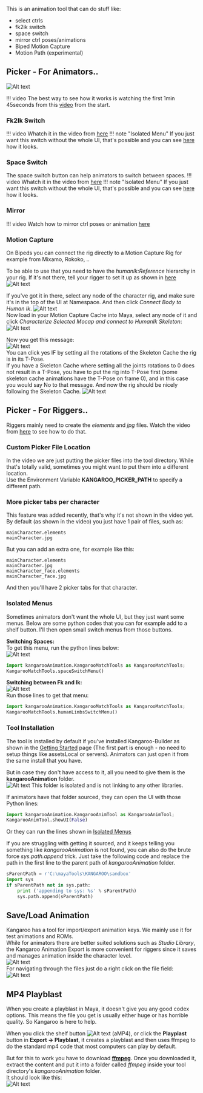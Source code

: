 
This is an animation tool that can do stuff like:

- select ctrls
- fk2ik switch
- space switch
- mirror ctrl poses/animations
- Biped Motion Capture
- Motion Path (experimental)

## Picker - For Animators..

![Alt text](images/picker.jpg)  

!!! video
    The best way to see how it works is watching the first 1min 45seconds from this [video](https://www.youtube.com/watch?v=5W2JQYoyohQ)
    from the start.


### Fk2Ik Switch
!!! video
    Whatch it in the video from [here](https://www.youtube.com/watch?v=5W2JQYoyohQ&t=1m14s)
!!! note "Isolated Menu"
    If you just want this switch without the whole UI, that's possible and you can see [here](#isolated-menus) how it looks.


### Space Switch
The space switch button can help animators to switch between spaces. 
!!! video
    Whatch it in the video from [here](https://www.youtube.com/watch?v=5W2JQYoyohQ&t=1m18s)
!!! note "Isolated Menu"
    If you just want this switch without the whole UI, that's possible and you can see [here](#isolated-menus) how it looks.



### Mirror 
!!! video
    Watch how to mirror ctrl poses or animation [here](https://www.youtube.com/watch?v=5W2JQYoyohQ&t=1m32s)


### Motion Capture
On Bipeds you can connect the rig directly to a Motion Capture Rig for example from Mixamo, Rokoko, ..  

To be able to use that you need to have the *humanIk:Reference* hierarchy in your rig. If it's not there,
tell your rigger to set it up as shown in [here](body/motionCapture.md)
![Alt text](images/humanIk_checkIfAttrIsThere.jpg)  

If you've got it in there, select any node of the character rig, and make sure it's in the top of the UI at Namespace.
And then click *Connect Body to Human Ik*.
![Alt text](images/humanIk_connectingTheCharacter.jpg)   
Now load in your Motion Capture Cache into Maya, select any node of it and click
*Characterize Selected Mocap and connect to HumanIk Skeleton*:  
![Alt text](images/humanIk_characterize.jpg)     

Now you get this message:  
![Alt text](images/humanIk_setRotationsToZero.jpg)  
You can click yes IF by setting all the rotations of the Skeleton Cache the rig is in its T-Pose.  
If you have a Skeleton Cache where setting all the joints rotations to 0 does not result in a T-Pose, you have to 
put the rig into T-Pose first (some skeleton cache animations have the T-Pose on frame 0), and in this case you would
say No to that message.
And now the rig should be nicely following the Skeleton Cache.
![Alt text](images/humanIk_worked.jpg)  



## Picker - For Riggers..
Riggers mainly need to create the *elements* and *jpg* files.
Watch the video from [here](https://www.youtube.com/watch?v=5W2JQYoyohQ&t=1m47s) to see how to do that.


### Custom Picker File Location
In the video we are just putting the picker files into the tool directory. While that's totally valid, sometimes you might
want to put them into a different location.  
Use the Environment Variable **KANGAROO_PICKER_PATH** to specify a different path.


### More picker tabs per character
This feature was added recently, that's why it's not shown in the video yet.  
By default (as shown in the video) you just have 1 pair of files, such as:  
```
mainCharacter.elements
mainCharacter.jpg
```
But you can add an extra one, for example like this:
```
mainCharacter.elements
mainCharacter.jpg
mainCharacter_face.elements
mainCharacter_face.jpg
```
And then you'll have 2 picker tabs for that character.



### Isolated Menus
Sometimes animators don't want the whole UI, but they just want some menus. Below are some python codes that you can 
for example add to a shelf button. I'll then open small switch menus from those buttons.

**Switching Spaces:**   
To get this menu, run the python lines below:  
![Alt text](images/spaceSwitchMenu.gif)
```python 
import kangarooAnimation.KangarooMatchTools as KangarooMatchTools; 
KangarooMatchTools.spaceSwitchMenu()
``` 

**Switching between Fk and Ik:**  
![Alt text](images/fk2ikswitchmenu.gif)  
Run those lines to get that menu:  
```python 
import kangarooAnimation.KangarooMatchTools as KangarooMatchTools; 
KangarooMatchTools.humanLimbsSwitchMenu()
```

### Tool Installation
The tool is installed by default if you've installed Kangaroo-Builder as shown in the [Getting Started](gettingStarted.md) page
(The first part is enough - no need to setup things like assetsLocal or servers).
Animators can just open it from the same install that you have.  

But in case they don't have access to it, all you need to give them is the **kangarooAnimation** folder.  
![Alt text](images/picker_folder.jpg)
This folder is isolated and is not linking to any other libraries.

If animators have that folder sourced, they can open the UI with those Python lines:
```python
import kangarooAnimation.KangarooAnimTool as KangarooAnimTool; 
KangarooAnimTool.showUI(False)
```
Or they can run the lines shown in [Isolated Menus](#isolated-menus) 

If you are struggling with getting it sourced, and it keeps telling you something like *kangarooAnimation* is not found,
you can also do the brute force *sys.path.append* trick. Just take the following code and replace the path in the first line
to the parent path of *kangarooAnimation* folder. 
``` python
sParentPath = r'C:\mayaTools\KANGAROO\sandbox'
import sys
if sParentPath not in sys.path:
    print ('appending to sys: %s' % sParentPath)
    sys.path.append(sParentPath)
```




## Save/Load Animation
Kangaroo has a tool for import/export animation keys. We mainly use it for test animations and ROMs.  
While for animators there are better suited solutions such as *Studio Library*, the Kangaroo Animation Export
is more convenient for riggers since it saves and manages animation inside the character level.  
![Alt text](images/keys_importExport.jpg)   
For navigating through the files just do a right click on the file field:  
![Alt text](images/keys_filesMarkingMenu.gif)  



## MP4 Playblast
When you create a playblast in Maya, it doesn't give you any good codex options. This means the file you get is usually either
huge or has horrible quality. So Kangaroo is here to help.

When you click the shelf button ![Alt text](images/movShelfButton.jpg) (aMP4), or click the **Playplast** button in **Export -> Playblast**, 
it creates a playblast and then uses ffmpeg to do the standard mp4 code that most computers can play by default.

But for this to work you have to download [**ffmpeg**](https://github.com/BtbN/FFmpeg-Builds/releases/download/latest/ffmpeg-master-latest-win64-gpl-shared.zip).
Once you downloaded it, extract the content and put it into a folder called *ffmpeg* inside your tool directory's *kangarooAnimation* folder.  
It should look like this:  
![Alt text](images/ffmpeg_installation.jpg)  

